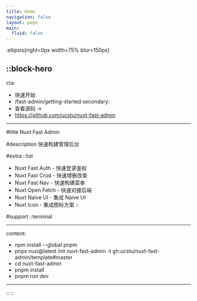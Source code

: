 ```yaml
---
title: Home
navigation: false
layout: page
main:
  fluid: false
---
```


:ellipsis{right=0px width=75% blur=150px}

## ::block-hero

cta:

- 快速开始
- /fast-admin/getting-started
  secondary:
- 查看源码 →
- https://github.com/ucstu/nuxt-fast-admin

---

#title
Nuxt Fast Admin

#description
快速构建管理后台

#extra
::list

- Nuxt Fast Auth - 快速登录鉴权
- Nuxt Fast Crud - 快速增删改查
- Nuxt Fast Nav - 快速构建菜单
- Nuxt Open Fetch - 快速对接后端
- Nuxt Naive UI - 集成 Naive UI
- Nuxt Icon - 集成图标方案
  ::

#support
::terminal

---

content:

- npm install --global pnpm
- pnpx nuxi@latest init nuxt-fast-admin -t gh:ucstu/nuxt-fast-admin/template#master
- cd nuxt-fast-admin
- pnpm install
- pnpm run dev

---

::
::
